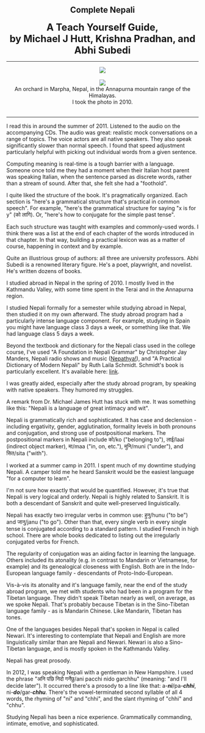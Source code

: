 ## <div align="center">Complete Nepali</div>
<div style="font-size: 25px; font-weight: bold;" align="center">A Teach Yourself Guide,<br/>by Michael J Hutt, Krishna Pradhan, and Abhi Subedi</div>

---

<div align="center">
  <img src="https://bradleyculley.github.io/images/complete_nepali.jpeg" />
</div>
<br>
<div align="center">
  <img src="https://bradleyculley.github.io/images/Marpha.jpeg" />
</div>
<div align="center">
An orchard in Marpha, Nepal, in the Annapurna mountain range of the Himalayas.<br/>I took the photo in 2010.
</div>
<br>

---
<p>
I read this in around the summer of 2011. Listened to the audio on the accompanying CDs. The audio was great: realistic mock conversations on a range of topics.
The voice actors are all native speakers. They also speak significantly slower than normal speech.
I found that speed adjustment particularly helpful with picking out individual words from a given sentence.
</p>

<p>
Computing meaning is real-time is a tough barrier with a language.
Someone once told me they had a moment when their Italian host parent was speaking Italian, when the sentence parsed as discrete words, rather than a stream of sound.
After that, she felt she had a "foothold".
</p>

<p>
I quite liked the structure of the book. It's pragmatically organized. Each section is "here's a grammatical structure that's practical in common speech". For example, "here's the grammatical structure for saying "x is for y" (को लागि). Or, "here's how to conjugate for the simple past tense".
</p>

<p>
Each such structure was taught with examples and commonly-used words. I think there was a list at the end of each chapter of the words introduced in that chapter. In that way, building a practical lexicon was as a matter of course, happening in context and by example.
</p>

<p>
Quite an illustrious group of authors: all three are university professors. Abhi Subedi is a renowned literary figure. He's a poet, playwright, and novelist. He's written dozens of books.
</p>

<p>
I studied abroad in Nepal in the spring of 2010. I mostly lived in the Kathmandu Valley, with some time spent in the Terai and in the Annapurna region.
</p>

<p>
I studied Nepali formally for a semester while studying abroad in Nepal, then studied it on my own afterward. The study abroad program had a particularly intense language component.
For example, studying in Spain you might have language class 3 days a week, or something like that. We had language class 5 days a week.
</p>

<p>
Beyond the textbook and dictionary for the Nepali class used in the college course, I've used "A Foundation in Nepali Grammar" by Christopher Jay Manders, Nepali radio shows and music (<a href="https://www.youtube.com/watch?v=BpeFXed4K6I" target="_blank">Nepathya!</a>), and "A Practical Dictionary of Modern Nepali" by Ruth Laila Schmidt.
Schmidt's book is particularly excellent. It's available here: <a href="https://dsal.uchicago.edu/dictionaries/schmidt">link</a>.
</p>

<p>
I was greatly aided, especially after the study abroad program, by speaking with native speakers. They humored my struggles.
</p>

<p>
A remark from Dr. Michael James Hutt has stuck with me. It was something like this: "Nepali is a language of great intimacy and wit".
</p>

<p>
Nepali is grammatically rich and sophisticated. It has case and declension - including ergativity, gender, agglutination, formality levels in both pronouns and conjugation, and strong use of postpositional markers.
The postpositional markers in Nepali include को/ko ("belonging to"), लाई/laai (indirect object marker), मा/maa ("in, on, etc."), मुनि/muni ("under"), and सित/sita ("with").
</p>

<p>
I worked at a summer camp in 2011. I spent much of my downtime studying Nepali. A camper told me he heard Sanskrit would be the easiest language "for a computer to learn".
</p>

<p>
I'm not sure how exactly that would be quantified. However, it's true that Nepali is very logical and orderly. Nepali is highly related to Sanskrit. It is both a descendant of Sanskrit and quite well-preserved linguistically.
</p>

<p>
Nepali has exactly two irregular verbs in common use: हुनु/hunu ("to be") and जानु/janu ("to go"). Other than that, every single verb in every single tense is conjugated according to a standard pattern. I studied French in high school. There are whole books dedicated to listing out the irregularly conjugated verbs for French.
</p>

<p>
The regularity of conjugation was an aiding factor in learning the language. Others included its atonality (e.g. in contrast to Mandarin or Vietnamese, for example) and its genealogical closeness with English. Both are in the Indo-European language family - descendants of Proto-Indo-European.
</p>

<p>
Vis-à-vis its atonality and it's language family, near the end of the study abroad program, we met with students who had been in a program for the Tibetan language. They didn't speak Tibetan nearly as well, on average, as we spoke Nepali. That's probably because Tibetan is in the Sino-Tibetan language family - as is Mandarin Chinese. Like Mandarin, Tibetan has tones.
</p>

<p>
One of the languages besides Nepali that's spoken in Nepal is called Newari. It's interesting to contemplate that Nepali and English are more linguistically similar than are Nepali and Newari. Newari is also a Sino-Tibetan language, and is mostly spoken in the Kathmandu Valley.
</p>

<p>
Nepali has great prosody.
</p>

<p>
In 2012, I was speaking Nepali with a gentleman in New Hampshire. I used the phrase "अनि पछि निदो गर्नेछु/ani pacchi nido garchhu" (meaning: "and I'll decide later"). It occurred there's a prosody to a line like that: a-<b><i>ni</i></b>/pa-<b><i>chhi</i></b>, ni-<b><i>do</i></b>/gar-<b><i>chhu</i></b>. There's the vowel-terminated second syllable of all 4 words, the rhyming of "ni" and "chhi", and the slant rhyming of "chhi" and "chhu".
</p>

<p>
Studying Nepali has been a nice experience. Grammatically commanding, intimate, emotive, and sophisticated.
</p>

